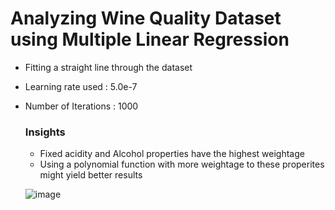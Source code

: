 # Analyzing Wine Quality Dataset using Multiple Linear Regression
- Fitting a straight line through the dataset
- Learning rate used : 5.0e-7
- Number of Iterations : 1000


  ### Insights
  - Fixed acidity and Alcohol properties have the highest weightage
  - Using a polynomial function with more weightage to these properites might yield better results

  ![image](https://github.com/vaishnavejp/ML-Specialization/assets/70100937/999a1b7b-3610-4d50-8622-4e213f738c8d)
